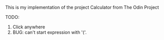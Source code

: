 This is my implementation of the project Calculator from The Odin Project

TODO:

1. Click anywhere
2. BUG: can't start expression with '('.
